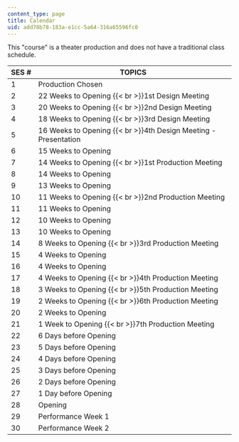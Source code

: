 ```yaml
---
content_type: page
title: Calendar
uid: add78b78-183a-e1cc-5a64-316a65596fc0
---
```


This "course" is a theater production and does not have a traditional class schedule.

| SES # | TOPICS |
| --- | --- |
| 1 | Production Chosen |
| 2 | 22 Weeks to Opening  {{< br >}}1st Design Meeting |
| 3 | 20 Weeks to Opening  {{< br >}}2nd Design Meeting |
| 4 | 18 Weeks to Opening  {{< br >}}3rd Design Meeting |
| 5 | 16 Weeks to Opening  {{< br >}}4th Design Meeting - Presentation |
| 6 | 15 Weeks to Opening |
| 7 | 14 Weeks to Opening  {{< br >}}1st Production Meeting |
| 8 | 14 Weeks to Opening |
| 9 | 13 Weeks to Opening |
| 10 | 11 Weeks to Opening  {{< br >}}2nd Production Meeting |
| 11 | 11 Weeks to Opening |
| 12 | 10 Weeks to Opening |
| 13 | 10 Weeks to Opening |
| 14 | 8 Weeks to Opening  {{< br >}}3rd Production Meeting |
| 15 | 4 Weeks to Opening |
| 16 | 4 Weeks to Opening |
| 17 | 4 Weeks to Opening  {{< br >}}4th Production Meeting |
| 18 | 3 Weeks to Opening  {{< br >}}5th Production Meeting |
| 19 | 2 Weeks to Opening  {{< br >}}6th Production Meeting |
| 20 | 2 Weeks to Opening |
| 21 | 1 Week to Opening  {{< br >}}7th Production Meeting |
| 22 | 6 Days before Opening |
| 23 | 5 Days before Opening |
| 24 | 4 Days before Opening |
| 25 | 3 Days before Opening |
| 26 | 2 Days before Opening |
| 27 | 1 Day before Opening |
| 28 | Opening |
| 29 | Performance Week 1 |
| 30 | Performance Week 2